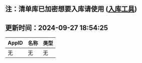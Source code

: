 ## 注：清单库已加密想要入库请使用 ([入库工具](https://github.com/BlankTMing/ManifestAutoUpdate/releases))

## 更新时间：2024-09-27 18:54:25
| AppID | 名称 | 类型  |
| :-------------------- | :----------------------------- | :----------- |
| 无 | 无 | 无 |

